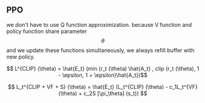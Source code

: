## PPO

we don't have to use Q function approximization. because V function and policy function share parameter $$ \theta $$ and we update these functions simultaneously, we always refill buffer with new policy.

$$ L^{CLIP} (\theta) = \hat{E_t} (min (r_t (\theta) \hat{A_t} , clip (r_t (\theta), 1 - \epsilon, 1 + \epsilon)\hat{A_t})$$

$$ L_t^{CLIP + VF + S} (\theta) = \hat{E_t} (L_t^{CLIP} (\theta) - c_1L_t^{VF}(\theta) + c_2S [\pi_\theta] (s_t)) $$
